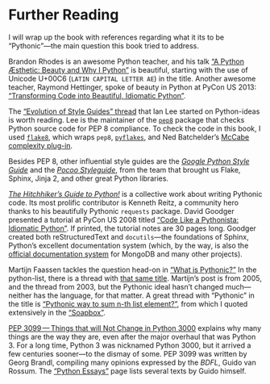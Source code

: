 # Further Reading

I will wrap up the book with references regarding what it its to be “Pythonic”—the main question this book tried to address.

Brandon Rhodes is an awesome Python teacher, and his talk [“A Python Æsthetic: Beauty and Why I Python”](https://fpy.li/a-3) is beautiful, starting with the use of Unicode U+00C6 (`LATIN CAPITAL LETTER AE`) in the title. Another awesome teacher, Raymond Hettinger, spoke of beauty in Python at PyCon US 2013: [“Transforming Code into Beautiful, Idiomatic Python”](https://fpy.li/a-4).

The [“Evolution of Style Guides” thread](https://fpy.li/a-5) that Ian Lee started on Python-ideas is worth reading. Lee is the maintainer of the [`pep8`](https://fpy.li/a-6) package that checks Python source code for PEP 8 compliance. To check the code in this book, I used [`flake8`](https://fpy.li/a-7), which wraps `pep8`, [`pyflakes`](https://fpy.li/a-8), and Ned Batchelder’s [McCabe complexity plug-in](https://fpy.li/a-9).

Besides PEP 8, other influential style guides are the [_Google Python Style Guide_](https://fpy.li/a-10) and the [_Pocoo Styleguide_](https://fpy.li/a-11), from the team that brought us Flake, Sphinx, Jinja 2, and other great Python libraries.

[_The Hitchhiker’s Guide to Python!_](https://fpy.li/a-12) is a collective work about writing Pythonic code. Its most prolific contributor is Kenneth Reitz, a community hero thanks to his beautifully Pythonic `requests` package. David Goodger presented a tutorial at PyCon US 2008 titled [“Code Like a Pythonista: Idiomatic Python”](https://fpy.li/a-13). If printed, the tutorial notes are 30 pages long. Goodger created both reStructuredText and `docutils`—the foundations of Sphinx, Python’s excellent documentation system (which, by the way, is also the [official documentation system](https://fpy.li/a-14) for MongoDB and many other projects).

Martijn Faassen tackles the question head-on in [“What is Pythonic?”](https://fpy.li/a-15) In the python-list, there is a thread with [that same title](https://fpy.li/a-16). Martijn’s post is from 2005, and the thread from 2003, but the Pythonic ideal hasn’t changed much—neither has the language, for that matter. A great thread with “Pythonic” in the title is [“Pythonic way to sum n-th list element?”](https://fpy.li/a-17), from which I quoted extensively in the [“Soapbox”](ch12.html#sequence_hacking_soapbox).

[PEP 3099 — Things that will Not Change in Python 3000](https://fpy.li/pep3099) explains why many things are the way they are, even after the major overhaul that was Python 3. For a long time, Python 3 was nicknamed Python 3000, but it arrived a few centuries sooner—to the dismay of some. PEP 3099 was written by Georg Brandl, compiling many opinions expressed by the _BDFL_, Guido van Rossum. The [“Python Essays”](https://fpy.li/a-18) page lists several texts by Guido himself.